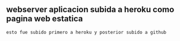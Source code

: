 ## webserver aplicacion subida a heroku como pagina web estatica

    esto fue subido primero a heroku y posterior subido a github